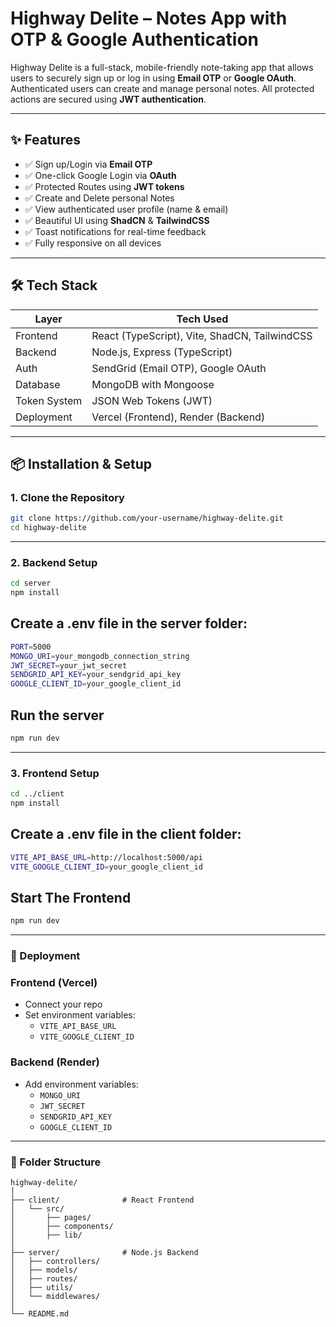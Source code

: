 # Highway Delite – Notes App with OTP & Google Authentication

Highway Delite is a full-stack, mobile-friendly note-taking app that allows users to securely sign up or log in using **Email OTP** or **Google OAuth**. Authenticated users can create and manage personal notes. All protected actions are secured using **JWT authentication**.

---

## ✨ Features

- ✅ Sign up/Login via **Email OTP**
- ✅ One-click Google Login via **OAuth**
- ✅ Protected Routes using **JWT tokens**
- ✅ Create and Delete personal Notes
- ✅ View authenticated user profile (name & email)
- ✅ Beautiful UI using **ShadCN** & **TailwindCSS**
- ✅ Toast notifications for real-time feedback
- ✅ Fully responsive on all devices

---

## 🛠️ Tech Stack

| Layer         | Tech Used                                |
|---------------|-------------------------------------------|
| Frontend      | React (TypeScript), Vite, ShadCN, TailwindCSS |
| Backend       | Node.js, Express (TypeScript)             |
| Auth          | SendGrid (Email OTP), Google OAuth        |
| Database      | MongoDB with Mongoose                     |
| Token System  | JSON Web Tokens (JWT)                     |
| Deployment    | Vercel (Frontend), Render (Backend)       |

---

## 📦 Installation & Setup

### 1. Clone the Repository

```bash
git clone https://github.com/your-username/highway-delite.git
cd highway-delite
```
---
### 2. Backend Setup
```bash
cd server
npm install
```
## Create a .env file in the server folder:
```bash
PORT=5000
MONGO_URI=your_mongodb_connection_string
JWT_SECRET=your_jwt_secret
SENDGRID_API_KEY=your_sendgrid_api_key
GOOGLE_CLIENT_ID=your_google_client_id
```

## Run the server
```bash
npm run dev
```
---
### 3. Frontend Setup
```bash
cd ../client
npm install
```

## Create a .env file in the client folder:
```bash
VITE_API_BASE_URL=http://localhost:5000/api
VITE_GOOGLE_CLIENT_ID=your_google_client_id
```

## Start The Frontend
```bash
npm run dev
```
---
### 🚀 Deployment

  <h3>Frontend (Vercel)</h3>
  <ul>
    <li>Connect your repo</li>
    <li>Set environment variables:
      <ul>
        <li><code>VITE_API_BASE_URL</code></li>
        <li><code>VITE_GOOGLE_CLIENT_ID</code></li>
      </ul>
    </li>
  </ul>

  <h3>Backend (Render)</h3>
  <ul>
    <li>Add environment variables:
      <ul>
        <li><code>MONGO_URI</code></li>
        <li><code>JWT_SECRET</code></li>
        <li><code>SENDGRID_API_KEY</code></li>
        <li><code>GOOGLE_CLIENT_ID</code></li>
      </ul>
    </li>
  </ul>

  <hr/>

### 📂 Folder Structure
  <pre><code>highway-delite/
│
├── client/              # React Frontend
│   └── src/
│       ├── pages/
│       ├── components/
│       ├── lib/
│
├── server/              # Node.js Backend
│   ├── controllers/
│   ├── models/
│   ├── routes/
│   ├── utils/
│   └── middlewares/
│
└── README.md</code></pre>
